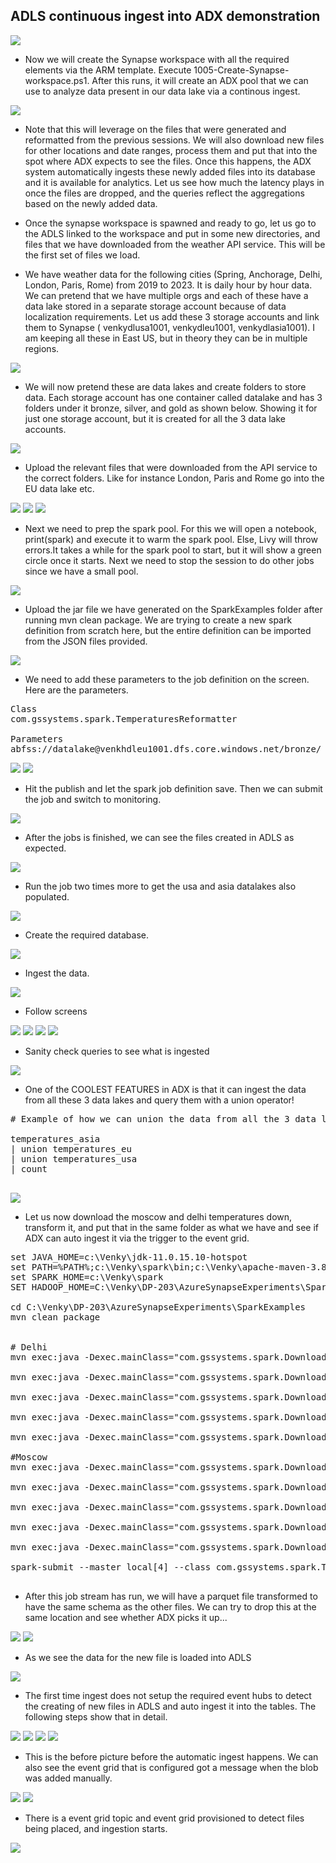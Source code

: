 ## ADLS continuous ingest into ADX demonstration
<img src="../images/eh_arch_2.png" />


* Now we will create the Synapse workspace with all the required elements via the ARM template. Execute 1005-Create-Synapse-workspace.ps1. After this runs, it will create an ADX pool that we can use to analyze data present in our data lake via a continous ingest.

<img src="../images/synapse_azeventhub_00.png" />

* Note that this will leverage on the files that were generated and reformatted from the previous sessions. We will also download new files for other locations and date ranges, process them and put that into the spot where ADX expects to see the files. Once this happens, the ADX system automatically ingests these newly added files into its database and it is available for analytics. Let us see how much the latency plays in once the files are dropped, and the queries reflect the aggregations based on the newly added data. 

* Once the synapse workspace is spawned and ready to go, let us go to the ADLS linked to the workspace and put in some new directories, and files that we have downloaded from the weather API service. This will be the first set of files we load. 

* We have weather data for the following cities (Spring, Anchorage, Delhi, London, Paris, Rome) from 2019 to 2023. It is daily hour by hour data. We can pretend that we have multiple orgs and each of these have a data lake stored in a separate storage account because of data localization requirements. Let us add these 3 storage accounts and link them to Synapse ( venkydlusa1001, venkydleu1001, venkydlasia1001). I am keeping all these in East US, but in theory they can be in multiple regions. 

<img src="../images/synapse_azeventhub_19.png" />

* We will now pretend these are data lakes and create folders to store data. Each storage account has one container called datalake and has 3 folders under it bronze, silver, and gold as shown below. Showing it for just one storage account, but it is created for all the 3 data lake accounts. 

<img src="../images/synapse_azeventhub_20.png" />

* Upload the relevant files that were downloaded from the API service to the correct folders. Like for instance London, Paris and Rome go into the EU data lake etc.

<img src="../images/synapse_azeventhub_21.png" />

<img src="../images/synapse_azeventhub_22.png" />

<img src="../images/synapse_azeventhub_23.png" />

* Next we need to prep the spark pool. For this we will open a notebook, print(spark) and execute it to warm the spark pool. Else, Livy will throw errors.It takes a while for the spark pool to start, but it will show a green circle once it starts. Next we need to stop the session to do other jobs since we have a small pool. 

<img src="../images/synapse_azeventhub_24.png" />

* Upload the jar file we have generated on the SparkExamples folder after running mvn clean package. We are trying to create a new spark definition from scratch here, but the entire definition can be imported from the JSON files provided. 

<img src="../images/synapse_azeventhub_25.png" />

* We need to add these parameters to the job definition on the screen. Here are the parameters. 
<pre>
Class
com.gssystems.spark.TemperaturesReformatter

Parameters
abfss://datalake@venkhdleu1001.dfs.core.windows.net/bronze/ abfss://datalake@venkhdleu1001.dfs.core.windows.net/silver/temperatures_formatted abfss://datalake@venkhdleu1001.dfs.core.windows.net/silver/location_master 
</pre>

<img src="../images/synapse_azeventhub_26.png" />

<img src="../images/synapse_azeventhub_27.png" />

* Hit the publish and let the spark job definition save. Then we can submit the job and switch to monitoring. 

<img src="../images/synapse_azeventhub_28.png" />

* After the jobs is finished, we can see the files created in ADLS as expected. 

<img src="../images/synapse_azeventhub_29.png" />

* Run the job two times more to get the usa and asia datalakes also populated.

<img src="../images/synapse_azeventhub_30.png" />

* Create the required database.
<img src="../images/synapse_azeventhub_31.png" />

* Ingest the data.
<img src="../images/synapse_azeventhub_32.png" />

* Follow screens
<img src="../images/synapse_azeventhub_33.png" />

<img src="../images/synapse_azeventhub_34.png" />

<img src="../images/synapse_azeventhub_35.png" />

<img src="../images/synapse_azeventhub_36.png" />

* Sanity check queries to see what is ingested 

<img src="../images/synapse_azeventhub_37.png" />

* One of the COOLEST FEATURES in ADX is that it can ingest the data from all these 3 data lakes and query them with a union operator! 

<pre>
# Example of how we can union the data from all the 3 data lakes and query! 

temperatures_asia 
| union temperatures_eu
| union temperatures_usa
| count 

</pre>
<img src="../images/synapse_azeventhub_38.png" />

* Let us now download the moscow and delhi temperatures down, transform it, and put that in the same folder as what we have and see if ADX can auto ingest it via the trigger to the event grid.

<pre>
set JAVA_HOME=c:\Venky\jdk-11.0.15.10-hotspot
set PATH=%PATH%;c:\Venky\spark\bin;c:\Venky\apache-maven-3.8.4\bin
set SPARK_HOME=c:\Venky\spark
SET HADOOP_HOME=C:\Venky\DP-203\AzureSynapseExperiments\SparkExamples

cd C:\Venky\DP-203\AzureSynapseExperiments\SparkExamples
mvn clean package


# Delhi 
mvn exec:java -Dexec.mainClass="com.gssystems.spark.DownloadWeatherDataHistorical" -Dexec.args="28.679079 77.216721 2019-01-01 2019-12-31 2019_Delhi_Temps.json"

mvn exec:java -Dexec.mainClass="com.gssystems.spark.DownloadWeatherDataHistorical" -Dexec.args="28.679079 77.216721 2020-01-01 2020-12-31 2020_Delhi_Temps.json"

mvn exec:java -Dexec.mainClass="com.gssystems.spark.DownloadWeatherDataHistorical" -Dexec.args="28.679079 77.216721 2021-01-01 2021-12-31 2021_Delhi_Temps.json"

mvn exec:java -Dexec.mainClass="com.gssystems.spark.DownloadWeatherDataHistorical" -Dexec.args="28.679079 77.216721 2022-01-01 2022-12-31 2022_Delhi_Temps.json"

mvn exec:java -Dexec.mainClass="com.gssystems.spark.DownloadWeatherDataHistorical" -Dexec.args="28.679079 77.216721 2023-01-01 2023-06-30 2023_Delhi_Temps.json"

#Moscow
mvn exec:java -Dexec.mainClass="com.gssystems.spark.DownloadWeatherDataHistorical" -Dexec.args="55.751244 37.618423 2019-01-01 2019-12-31 2019_Moscow_Temps.json"

mvn exec:java -Dexec.mainClass="com.gssystems.spark.DownloadWeatherDataHistorical" -Dexec.args="55.751244 37.618423 2020-01-01 2020-12-31 2020_Moscow_Temps.json"

mvn exec:java -Dexec.mainClass="com.gssystems.spark.DownloadWeatherDataHistorical" -Dexec.args="55.751244 37.618423 2021-01-01 2021-12-31 2021_Moscow_Temps.json"

mvn exec:java -Dexec.mainClass="com.gssystems.spark.DownloadWeatherDataHistorical" -Dexec.args="55.751244 37.618423 2022-01-01 2022-12-31 2022_Moscow_Temps.json"

mvn exec:java -Dexec.mainClass="com.gssystems.spark.DownloadWeatherDataHistorical" -Dexec.args="55.751244 37.618423 2023-01-01 2023-06-30 2023_Moscow_Temps.json"

spark-submit --master local[4] --class com.gssystems.spark.TemperaturesReformatter target\SparkExamples-1.0-SNAPSHOT.jar file:///C:/Venky/DP-203/AzureSynapseExperiments/datafiles/asia_temps/ file:///C:/Venky/DP-203/AzureSynapseExperiments/datafiles/asia_temps_formatted/ file:///C:/Venky/DP-203/AzureSynapseExperiments/datafiles/asia_location_master/

</pre>

* After this job stream has run, we will have a parquet file transformed to have the same schema as the other files. We can try to drop this at the same location and see whether ADX picks it up...

<img src="../images/synapse_azeventhub_39.png" />

<img src="../images/synapse_azeventhub_40.png" />

* As we see the data for the new file is loaded into ADLS 

<img src="../images/synapse_azeventhub_41.png" />

* The first time ingest does not setup the required event hubs to detect the creating of new files in ADLS and auto ingest it into the tables. The following steps show that in detail.
<img src="../images/synapse_azeventhub_42.png" />

<img src="../images/synapse_azeventhub_43.png" />

<img src="../images/synapse_azeventhub_44.png" />

<img src="../images/synapse_azeventhub_45.png" />

* This is the before picture before the automatic ingest happens. We can also see the event grid that is configured got a message when the blob was added manually. 

<img src="../images/synapse_azeventhub_46.png" />

<img src="../images/synapse_azeventhub_46A.png" />

* There is a event grid topic and event grid provisioned to detect files being placed, and ingestion starts.

<img src="../images/synapse_azeventhub_47.png" />


